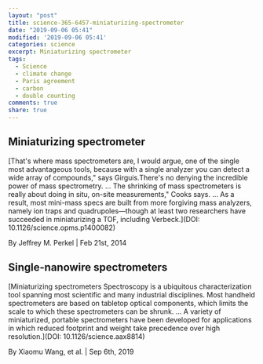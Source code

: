 ```yaml
---
layout: "post"
title: science-365-6457-miniaturizing-spectrometer
date: "2019-09-06 05:41"
modified: '2019-09-06 05:41'
categories: science
excerpt: Miniaturizing spectrometer
tags:
  - Science
  - climate change
  - Paris agreement
  - carbon
  - double counting
comments: true
share: true
---
```


## Miniaturizing spectrometer

[That's where mass spectrometers are, I would argue, one of the single most advantageous tools, because with a single analyzer you can detect a wide array of compounds," says Girguis.There's no denying the incredible power of mass spectrometry. ... The shrinking of mass spectrometers is really about doing in situ, on-site measurements," Cooks says. ... As a result, most mini-mass specs are built from more forgiving mass analyzers, namely ion traps and quadrupoles—though at least two researchers have succeeded in miniaturizing a TOF, including Verbeck.](DOI: 10.1126/science.opms.p1400082)

By Jeffrey M. Perkel | Feb 21st, 2014

## Single-nanowire spectrometers

[Miniaturizing spectrometers Spectroscopy is a ubiquitous characterization tool spanning most scientific and many industrial disciplines. Most handheld spectrometers are based on tabletop optical components, which limits the scale to which these spectrometers can be shrunk. ... A variety of miniaturized, portable spectrometers have been developed for applications in which reduced footprint and weight take precedence over high resolution.](DOI: 10.1126/science.aax8814)

By Xiaomu Wang, et al. | Sep 6th, 2019
